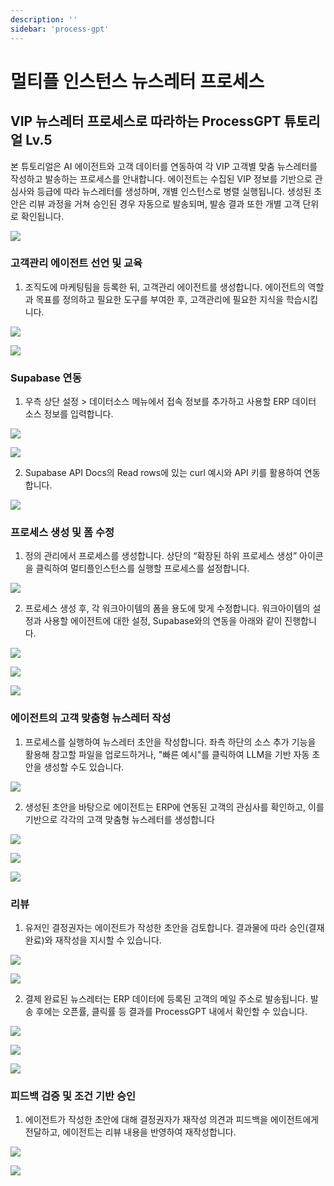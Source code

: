 ```yaml
---
description: ''
sidebar: 'process-gpt'
---
```


# 멀티플 인스턴스 뉴스레터 프로세스

## VIP 뉴스레터 프로세스로 따라하는 ProcessGPT 튜토리얼 Lv.5

본 튜토리얼은 AI 에이전트와 고객 데이터를 연동하여 각 VIP 고객별 맞춤 뉴스레터를 작성하고 발송하는 프로세스를 안내합니다.
에이전트는 수집된 VIP 정보를 기반으로 관심사와 등급에 따라 뉴스레터를 생성하며, 개별 인스턴스로 병렬 실행됩니다.
생성된 초안은 리뷰 과정을 거쳐 승인된 경우 자동으로 발송되며, 발송 결과 또한 개별 고객 단위로 확인됩니다.

![](../../uengine-image/process-gpt/tutorial/lv5-0.png)
<br>



### 고객관리 에이전트 선언 및 교육

1. 조직도에 마케팅팀을 등록한 뒤, 고객관리 에이전트를 생성합니다.
   에이전트의 역할과 목표를 정의하고 필요한 도구를 부여한 후, 고객관리에 필요한 지식을 학습시킵니다.

![](../../uengine-image/process-gpt/tutorial/lv5-1-1.png)
<br>

![](../../uengine-image/process-gpt/tutorial/lv5-2-2.png)
<br>



### Supabase 연동

1. 우측 상단 설정 > 데이터소스 메뉴에서 접속 정보를 추가하고 사용할 ERP 데이터 소스 정보를 입력합니다.

![](../../uengine-image/process-gpt/tutorial/lv4-2.png)
<br>

![](../../uengine-image/process-gpt/tutorial/lv5-3.png)
<br>

2. Supabase API Docs의 Read rows에 있는 curl 예시와 API 키를 활용하여 연동합니다.

![](../../uengine-image/process-gpt/tutorial/lv4-3.png)
<br>



### 프로세스 생성 및 폼 수정

1. 정의 관리에서 프로세스를 생성합니다.
   상단의 “확장된 하위 프로세스 생성” 아이콘을 클릭하여 멀티플인스턴스를 실행할 프로세스를 설정합니다.

![](../../uengine-image/process-gpt/tutorial/lv5-4-1.png)
<br>

2. 프로세스 생성 후, 각 워크아이템의 폼을 용도에 맞게 수정합니다.
   워크아이템의 설정과 사용할 에이전트에 대한 설정, Supabase와의 연동을 아래와 같이 진행합니다.

![](../../uengine-image/process-gpt/tutorial/lv5-5.png)
<br>

![](../../uengine-image/process-gpt/tutorial/lv5-6.png)
<br>

![](../../uengine-image/process-gpt/tutorial/lv5-7-1.png)
<br>




### 에이전트의 고객 맞춤형 뉴스레터 작성

1. 프로세스를 실행하여 뉴스레터 초안을 작성합니다.
   좌측 하단의 소스 추가 기능을 활용해 참고할 파일을 업로드하거나,
   "빠른 예시"를 클릭하여 LLM을 기반 자동 초안을 생성할 수도 있습니다.

![](../../uengine-image/process-gpt/tutorial/lv5-9.png)
<br>

2. 생성된 초안을 바탕으로 에이전트는 ERP에 연동된 고객의 관심사를 확인하고, 이를 기반으로 각각의 고객 맞춤형 뉴스레터를 생성합니다

![](../../uengine-image/process-gpt/tutorial/lv5-11.png)
<br>

![](../../uengine-image/process-gpt/tutorial/lv5-12.png)
<br>

![](../../uengine-image/process-gpt/tutorial/lv5-13.png)
<br>



### 리뷰

1. 유저인 결정권자는 에이전트가 작성한 초안을 검토합니다. 결과물에 따라 승인(결재 완료)와 재작성을 지시할 수 있습니다.

![](../../uengine-image/process-gpt/tutorial/lv5-14.png)
<br>

![](../../uengine-image/process-gpt/tutorial/lv5-15.png)
<br>

2. 결제 완료된 뉴스레터는 ERP 데이터에 등록된 고객의 메일 주소로 발송됩니다.
   발송 후에는 오픈률, 클릭률 등 결과를 ProcessGPT 내에서 확인할 수 있습니다.

![](../../uengine-image/process-gpt/tutorial/lv5-16.png)
<br>

![](../../uengine-image/process-gpt/tutorial/lv5-17.png)
<br>

![](../../uengine-image/process-gpt/tutorial/lv5-18.png)
<br>



### 피드백 검증 및 조건 기반 승인

1. 에이전트가 작성한 초안에 대해 결정권자가 재작성 의견과 피드백을 에이전트에게 전달하고, 에이전트는 리뷰 내용을 반영하여 재작성합니다.

![](../../uengine-image/process-gpt/tutorial/lv5-19.png)
<br>

![](../../uengine-image/process-gpt/tutorial/lv5-20.png)
<br>
